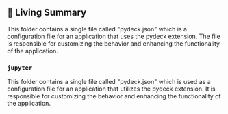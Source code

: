 

<!-- Living README Summary -->
## 🌳 Living Summary

This folder contains a single file called "pydeck.json" which is a configuration file for an application that uses the pydeck extension. The file is responsible for customizing the behavior and enhancing the functionality of the application.


### `jupyter`

This folder contains a single file called "pydeck.json" which is used as a configuration file for an application that utilizes the pydeck extension. It is responsible for customizing the behavior and enhancing the functionality of the application.

<!-- Living README Summary -->